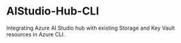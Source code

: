 # AIStudio-Hub-CLI
Integrating Azure AI Studio hub with existing Storage and Key Vault resources in Azure CLI.
